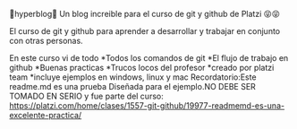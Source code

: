 💜hyperblog💜
Un blog increible para el curso de git y github de Platzi 😝😝

El curso de git y github para aprender a desarrollar y trabajar en conjunto con otras personas.

En este curso vi de todo
*Todos los comandos de git 
*El flujo de trabajo en github
*Buenas practicas
*Trucos locos del profesor 
*creado por platzi team
*incluye ejemplos en windows, linux y mac
Recordatorio:Este readme.md es una prueba Diseñada para el ejemplo.NO DEBE SER TOMADO EN SERIO y fue parte del curso: https://platzi.com/home/clases/1557-git-github/19977-readmemd-es-una-excelente-practica/
